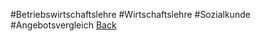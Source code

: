 #Betriebswirtschaftslehre #Wirtschaftslehre #Sozialkunde #Angebotsvergleich 
[Back](Uebersicht%20BWL%20Wirtschaftslehre%20und%20Sozialkunde.md)
